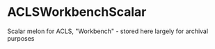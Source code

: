 # ACLSWorkbenchScalar
Scalar melon for ACLS, "Workbench" - stored here largely for archival purposes
